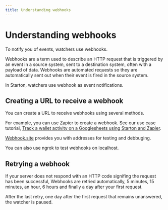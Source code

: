 ```yaml
---
title: Understanding webhooks
---
```


# Understanding webhooks

To notify you of events, watchers use webhooks.

Webhooks are a term used to describe an HTTP request that is triggered by an event in a source system, sent to a destination system, often with a payload of data. Webhooks are automated requests so they are automatically sent out when their event is fired in the source system.

In Starton, watchers use webhook as event notifications.

## Creating a URL to receive a webhook

You can create a URL to receive webhooks using several methods.

For example, you can use Zapier to create a webhook. See our use case tutorial, [Track a wallet activity on a Googlesheets using Starton and Zapier](https://docs.starton.com/docs/Tutorials/track-wallet-activity).

[Webhook.site](https://webhook.site/) provides you with addresses for testing and debbuging.

You can also use ngrok to test webhooks on localhost.

## Retrying a webhook

If your server does not respond with an HTTP code signifing the request has been successful, Webhooks are retried automatically, 5 minutes, 15 minutes, an hour, 6 hours and finally a day after your first request.

After the last retry, one day after the first request that remains unanswered, the watcher is paused.
